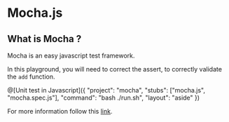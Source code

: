 # Mocha.js

## What is Mocha ?

Mocha is an easy javascript test framework.

In this playground, you will need to correct the assert, to correctly validate the `add` function.

@[Unit test in Javascript]({ "project": "mocha", "stubs": ["mocha.js", "mocha.spec.js"], "command": "bash ./run.sh", "layout": "aside" })

For more information follow this [link](https://mochajs.org/).
